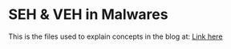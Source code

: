 # SEH & VEH in Malwares

This is the files used to explain concepts in the blog at: [Link here](https://amunrha.github.io)
